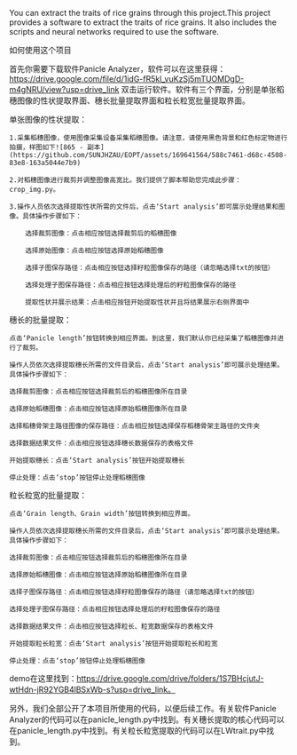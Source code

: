 You can extract the traits of rice grains through this project.This project provides a software to extract the traits of rice grains. It also includes the scripts and neural networks required to use the software.

如何使用这个项目

首先你需要下载软件Panicle Analyzer，软件可以在这里获得：https://drive.google.com/file/d/1idG-fR5kl_vuKzSj5mTUOMDgD-m4gNRU/view?usp=drive_link
双击运行软件。软件有三个界面，分别是单张稻穗图像的性状提取界面、穗长批量提取界面和粒长粒宽批量提取界面。

单张图像的性状提取：

	1.采集稻穗图像，使用图像采集设备采集稻穗图像。请注意，请使用黑色背景和红色标定物进行拍摄，样图如下![865 - 副本](https://github.com/SUNJHZAU/EOPT/assets/169641564/588c7461-d68c-4508-83e8-163a5044e7b9)
 
	2.对稻穗图像进行裁剪并调整图像高宽比。我们提供了脚本帮助您完成此步骤：crop_img.py。
	
	3.操作人员依次选择提取性状所需的文件后，点击‘Start analysis’即可展示处理结果和图像。具体操作步骤如下：
	
		选择裁剪图像：点击相应按钮选择裁剪后的稻穗图像
	 
		选择原始图像：点击相应按钮选择原始稻穗图像
	 
		选择子图保存路径：点击相应按钮选择籽粒图像保存的路径（请忽略选择txt的按钮）
	 
		选择处理子图保存路径：点击相应按钮选择处理后的籽粒图像保存的路径
	 
		提取性状并展示结果：点击相应按钮开始提取性状并且将结果展示右侧界面中


穗长的批量提取：

	点击‘Panicle length’按钮转换到相应界面。到这里，我们默认你已经采集了稻穗图像并进行了裁剪。
	
	操作人员依次选择提取穗长所需的文件目录后，点击‘Start analysis’即可展示处理结果。具体操作步骤如下：
 
	选择裁剪图像：点击相应按钮选择裁剪后的稻穗图像所在目录
 
	选择原始稻穗图像：点击相应按钮选择原始稻穗图像所在目录
 
	选择稻穗骨架主路径图像的保存路径：点击相应按钮选择保存稻穗骨架主路径的文件夹
 
	选择数据结果文件：点击相应按钮选择穗长数据保存的表格文件
 
	开始提取穗长：点击‘Start analysis’按钮开始提取穗长
 
	停止处理：点击‘stop’按钮停止处理稻穗图像
 	


粒长粒宽的批量提取：

	点击‘Grain length、Grain width’按钮转换到相应界面。
	
	操作人员依次选择提取穗长所需的文件目录后，点击‘Start analysis’即可展示处理结果。具体操作步骤如下：
	
	选择裁剪图像：点击相应按钮选择裁剪后的稻穗图像所在目录
	
	选择原始稻穗图像：点击相应按钮选择原始稻穗图像所在目录
	
	选择子图保存路径：点击相应按钮选择籽粒图像保存的路径（请忽略选择txt的按钮）
	
	选择处理子图保存路径：点击相应按钮选择处理后的籽粒图像保存的路径
	
	选择数据结果文件：点击相应按钮选择粒长、粒宽数据保存的表格文件
	
	开始提取粒长粒宽：点击‘Start analysis’按钮开始提取粒长和粒宽
	
	停止处理：点击‘stop’按钮停止处理稻穗图像


demo在这里找到：https://drive.google.com/drive/folders/1S7BHcjutJ-wtHdn-jR92YGB4lBSxWb-s?usp=drive_link。


另外，我们全部公开了本项目所使用的代码，以便后续工作。有关软件Panicle Analyzer的代码可以在panicle_length.py中找到。有关穗长提取的核心代码可以在panicle_length.py中找到。有关粒长粒宽提取的代码可以在LWtrait.py中找到。

